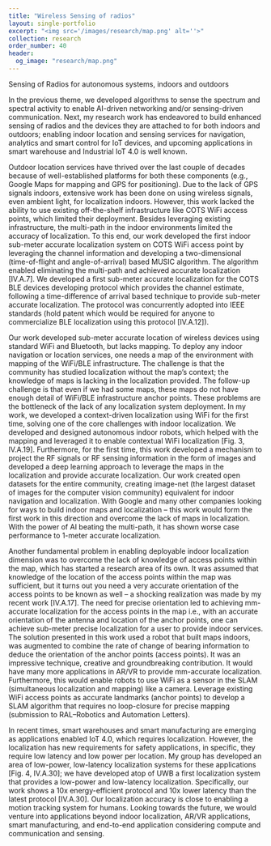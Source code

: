 ```yaml
---
title: "Wireless Sensing of radios"
layout: single-portfolio
excerpt: "<img src='/images/research/map.png' alt=''>"
collection: research
order_number: 40
header: 
  og_image: "research/map.png"
---
```


Sensing of Radios for autonomous systems, indoors and outdoors 

In the previous theme, we developed algorithms to sense the spectrum and spectral activity to enable AI-driven networking and/or sensing-driven communication. Next, my research work has endeavored to build enhanced sensing of radios and the devices they are attached to for both indoors and outdoors; enabling indoor location and sensing services for navigation, analytics and smart control for IoT devices, and upcoming applications in smart warehouse and Industrial IoT 4.0 is well known.

Outdoor location services have thrived over the last couple of decades because of well-established platforms for both these components (e.g., Google Maps for mapping and GPS for positioning). Due to the lack of GPS signals indoors, extensive work has been done on using wireless signals, even ambient light, for localization indoors. However, this work lacked the ability to use existing off-the-shelf infrastructure like COTS WiFi access points, which limited their deployment. Besides leveraging existing infrastructure, the multi-path in the indoor environments limited the accuracy of localization. To this end, our work developed the first indoor sub-meter accurate localization system on COTS WiFi access point by leveraging the channel information and developing a two-dimensional (time-of-flight and angle-of-arrival) based MUSIC algorithm. The algorithm enabled eliminating the multi-path and achieved accurate localization [IV.A.7]. We developed a first sub-meter accurate localization for the COTS BLE devices developing protocol which provides the channel estimate, following a time-difference of arrival based technique to provide sub-meter accurate localization. The protocol was concurrently adopted into IEEE standards (hold patent which would be required for anyone to commercialize BLE localization using this protocol [IV.A.12]). 

Our work developed sub-meter accurate location of wireless devices using standard WiFi and Bluetooth, but lacks mapping. To deploy any indoor navigation or location services, one needs a map of the environment with mapping of the WiFi/BLE infrastructure. The challenge is that the community has studied localization without the map’s context; the knowledge of maps is lacking in the localization provided. The follow-up challenge is that even if we had some maps, these maps do not have enough detail of WiFi/BLE infrastructure anchor points. These problems are the bottleneck of the lack of any localization system deployment. In my work, we developed a context-driven localization using WiFi for the first time, solving one of the core challenges with indoor localization. We developed and designed autonomous indoor robots, which helped with the mapping and leveraged it to enable contextual WiFi localization [Fig. 3, IV.A.19]. Furthermore, for the first time, this work developed a mechanism to project the RF signals or RF sensing information in the form of images and developed a deep learning approach to leverage the maps in the localization and provide accurate localization. Our work created open datasets for the entire community, creating image-net (the largest dataset of images for the computer vision community) equivalent for indoor navigation and localization. With Google and many other companies looking for ways to build indoor maps and localization – this work would form the first work in this direction and overcome the lack of maps in localization. With the power of AI beating the multi-path, it has shown worse case performance to 1-meter accurate localization.

Another fundamental problem in enabling deployable indoor localization dimension was to overcome the lack of knowledge of access points within the map, which has started a research area of its own. It was assumed that knowledge of the location of the access points within the map was sufficient, but it turns out you need a very accurate orientation of the access points to be known as well – a shocking realization was made by my recent work [IV.A.17]. The need for precise orientation led to achieving mm-accurate localization for the access points in the map i.e., with an accurate orientation of the antenna and location of the anchor points, one can achieve sub-meter precise localization for a user to provide indoor services. The solution presented in this work used a robot that built maps indoors, was augmented to combine the rate of change of bearing information to deduce the orientation of the anchor points (access points). It was an impressive technique, creative and groundbreaking contribution. It would have many more applications in AR/VR to provide mm-accurate localization. Furthermore, this would enable robots to use WiFi as a sensor in the SLAM (simultaneous localization and mapping) like a camera.  Leverage existing WiFi access points as accurate landmarks (anchor points) to develop a SLAM algorithm that requires no loop-closure for precise mapping (submission to RAL–Robotics and Automation Letters).

In recent times, smart warehouses and smart manufacturing are emerging as applications enabled IoT 4.0, which requires localization. However, the localization has new requirements for safety applications, in specific, they require low latency and low power per location. My group has developed an area of low-power, low-latency localization systems for these applications [Fig. 4, IV.A.30]; we have developed atop of UWB a first localization system that provides a low-power and low-latency localization. Specifically, our work shows a 10x energy-efficient protocol and 10x lower latency than the latest protocol [IV.A.30]. Our localization accuracy is close to enabling a motion tracking system for humans. Looking towards the future, we would venture into applications beyond indoor localization, AR/VR applications, smart manufacturing, and end-to-end application considering compute and communication and sensing. 

<!-- 
In this set of projects, I leverage geospatial event data to explore the microlevel dynamics of political violence. What role can violence at the local level serve in advancing broader political ends? What explains patterns of action and reaction between actors engaged in different types of political violence? How do the differing roles the UN peacekeepers play affect the likelihood that rebel fighters will target them?

## Article

Christian Oswald, Melanie Sauter, Sigrid Weber, and Rob Williams. "Under the Roof of Rebels: Civilian Targeting After Territorial Takeover in Sierra Leone." *International Studies Quarterly*.

> Do rebels target civilians as part of the process of establishing control in their territories? This research note shows that transition periods after rebels gain territorial control are remarkably violent for civilians. Speaking to the civilian victimization and rebel governance literature, we investigate the immediate time period after rebels successfully capture and hold territory. We argue that rebels use violence to gain compliance in newly captured territories until they are able to build up local capacities and institutions for peaceful governance. To test this argument, we draw on methodological advances in integrating event data and combine multiple datasets to study patterns of violence perpetrated by the Revolutionary United Front in Sierra Leone from 1997-2001. The findings of our spatiotemporal analysis show that civilian targeting increases in the period after rebels capture territory from the government compared to areas without territorial takeover, suggesting that life under the roof of rebels is initially more dangerous for civilians.

[Article](https://doi.org/10.1093/isq/sqaa009){: .btn--research} [Preprint](/files/pdf/research/Under the Roof of Rebels.pdf){: .btn--research} [Supplemental Information](/files/pdf/research/Under the Roof of Rebels SI.pdf){: .btn--research} [Replication Archive](https://doi.org/10.7910/DVN/BEKPWV){: .btn--research}

## Working papers

Patrick Hunnicutt, William G. Nomikos, and Rob Williams. "Non-Combatants or Counter-Insurgents? The Strategic Logic of Violence against UN Peacekeeping." Presented at the Annual Conference of the American Political Science Association, San Francisco, CA, September, 2020.

> Despite the wealth of academic research on United Nations (UN) peacekeeping operations, we know remarkably little about the causes of violence against peacekeepers. The dramatic increase in peacekeeper casualties over the past decade make this omission particularly problematic. This article demonstrates that violence against peacekeepers stems from strategic motivations. Peacekeepers in multidimensional PKOs serve as substitute providers of governance and security, working to bolster perceived state capacity and legitimacy in areas where the government cannot send its own forces. Insurgents target peacekeepers in expectation of a PKO unit’s capacity to win over the support of local civilians. We argue that insurgents rely on three primary heuristics to predict the downstream efficacy of peacekeeping forces: personnel composition, peacekeeper nationality, and local levels of insurgent control. We test our theory using an original dataset of geocoded UN multidimensional peacekeeping deployments peacekeeping deployments. Using primary documents sourced directly from the UN covering 10 multidimensional peacekeeping operations from 1999-2018, we present comprehensive time-series data on UN peacekeeper deployment location. We ﬁnd preliminary evidence that peacekeepers are targeted because of their cultural similarity with noncombatants and, in some cases, because they patrol areas where insurgents have political control.

[Working Paper](/files/pdf/research/PKO Targeting.pdf){: .btn--research}

Navin Bapat, Daniel Gustafson, and Rob Williams. "Terrorism, Stealth Aggression, and Political Opportunism." Presented at the Annual Meeting of the Peace Science Society (International), South Bend, IN, November, 2016.

> Why do governments respond to terrorist attacks with repression, given that terrorism typically produces insignificant damage, and repression often increases popular support for terrorists? This study argues that governments use repression in response to terrorist attacks for both strategic and opportunistic reasons. Strategically, attacks may signal that terrorists are destabilizing the government’s control of its territory. Since state power is endogenous to the territory it controls, these losses may precipitously weaken the government and make it vulnerable to internal and external challengers. Governments therefore turn to violence in an effort to maintain territories that are critical to maintaining power. On the other hand, the specter of destabilization allows opportunistic leaders in quasi-democratic regimes to repress political adversaries and retain office indefinitely in the name of fighting terrorism. We find support for these hypotheses using data on African, Asian, and Middle Eastern states from 1992-2010.

[Working Paper](/files/pdf/research/Terrorism Territorial Aggression.pdf){: .btn--research}

## Manuscript in preparation

William G. Nomikos, İpek Ece Sener, and Rob Williams. "Does UN Peacekeeping Prevent Communal Violence? Evidence from Disputes in Burkina Faso and Mali."

> Research in political science has shown that UN peacekeeping operations are an important tool for ending civil war violence. However, much less is known about how UN peacekeepers affect communal violence at the level of the individual, family, or community. Given that  communal disputes over local issues such as land use, cattle herding, or access to resources are the main source of instability in Africa,  understanding how international actors can contribute to their resolution is a pressing concern. How does the presence of UN peacekeepers affect communal violence between civilians in conflict settings? We address this question by offering a straightforward empirical test of how UN peacekeeping patrols affect the likelihood that a communal dispute will become violent in an active conflict setting with a multidimensional peacekeeping operations. We build on the literature on communal conflicts to argue that peacekeepers deter violence against violence. To test our argument, we examine the case of Mail, the site of large-scale communal violence managed by UN peacekeepers since  2013. We employ a Geographic Regression Discontinuity Design (GRDD) around the border of Mali and Burkina Faso to estimate the causal effect of deploying peacekeepers to an area with growing communal tensions. We find that the presence of peacekeepers reduces the probability of the onset of communal violence by 17%. Furthermore, we show that the magnitude of this effect increases as the number of peacekeepers deployed to a given area increase. Ultimately, our research provides robust causal evidence that UN peacekeeping works at the local level.

[Abstract](/files/pdf/research/UNPoC.pdf){: .btn--research}
 -->

